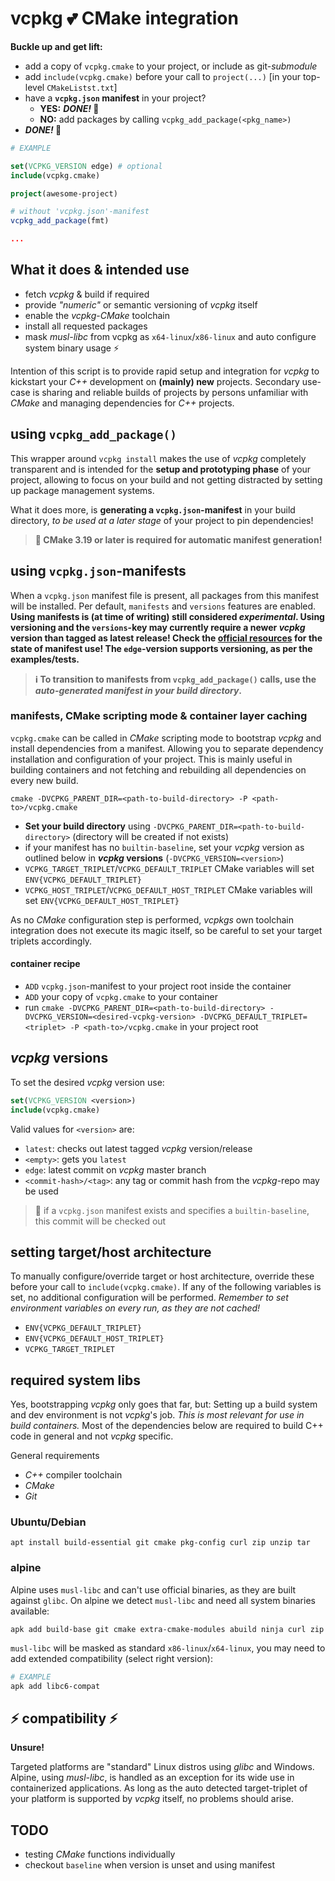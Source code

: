 # vcpkg 💕 CMake integration
**Buckle up and get lift:**
* add a copy of `vcpkg.cmake` to your project, or include as git-*submodule*
* add `include(vcpkg.cmake)` before your call to `project(...)` [in your top-level `CMakeListst.txt`]
* have a **`vcpkg.json` manifest** in your project?
  * **YES:** ***DONE!* 🚀**
  * **NO:** add packages by calling `vcpkg_add_package(<pkg_name>)`
* ***DONE!* 🚀**

```cmake
# EXAMPLE

set(VCPKG_VERSION edge) # optional
include(vcpkg.cmake)

project(awesome-project)

# without 'vcpkg.json'-manifest
vcpkg_add_package(fmt)

...
```

## What it does & intended use
* fetch *vcpkg* & build if required
* provide *"numeric"* or semantic versioning of *vcpkg* itself
* enable the *vcpkg*-*CMake* toolchain
* install all requested packages
* mask *musl-libc* from vcpkg as `x64-linux`/`x86-linux` and auto configure system binary usage ⚡

Intention of this script is to provide rapid setup and integration for *vcpkg* to kickstart your *C++* development on **(mainly) new** projects. Secondary use-case is sharing and reliable builds of projects by persons unfamiliar with *CMake* and managing dependencies for *C++* projects.

## using `vcpkg_add_package()`
This wrapper around `vcpkg install` makes the use of *vcpkg* completely transparent and is intended for the **setup and prototyping phase** of your project, allowing to focus on your build and not getting distracted by setting up package management systems.

What it does more, is **generating a `vcpkg.json`-manifest** in your build directory, *to be used at a later stage* of your project to pin dependencies!
> **📌 CMake 3.19 or later is required for automatic manifest generation!**

## using `vcpkg.json`-manifests
When a `vcpkg.json` manifest file is present, all packages from this manifest will be installed. Per default, `manifests` and `versions` features are enabled. **Using manifests is (at time of writing) still considered *experimental*. Using versioning and the `versions`-key may currently require a newer *vcpkg* version than tagged as latest release! Check the [official resources](https://github.com/microsoft/vcpkg) for the state of manifest use! The `edge`-version supports versioning, as per the examples/tests.**

> **ℹ To transition to manifests from `vcpkg_add_package()` calls, use the *auto-generated manifest in your build directory*.**

### manifests, CMake scripting mode & container layer caching
`vcpkg.cmake` can be called in *CMake* scripting mode to bootstrap *vcpkg* and install dependencies from a manifest. Allowing you to separate dependency installation and configuration of your project. This is mainly useful in building containers and not fetching and rebuilding all dependencies on every new build.
```shell
cmake -DVCPKG_PARENT_DIR=<path-to-build-directory> -P <path-to>/vcpkg.cmake
```
* **Set your build directory** using `-DVCPKG_PARENT_DIR=<path-to-build-directory>` (directory will be created if not exists)
* if your manifest has no `builtin-baseline`, set your *vcpkg* version as outlined below in ***vcpkg* versions** (`-DVCPKG_VERSION=<version>`)
* `VCPKG_TARGET_TRIPLET`/`VCPKG_DEFAULT_TRIPLET` CMake variables will set `ENV{VCPKG_DEFAULT_TRIPLET}`
* `VCPKG_HOST_TRIPLET`/`VCPKG_DEFAULT_HOST_TRIPLET` CMake variables will set `ENV{VCPKG_DEFAULT_HOST_TRIPLET}`

As no *CMake* configuration step is performed, *vcpkgs* own toolchain integration does not execute its magic itself, so be careful to set your target triplets accordingly.

#### container recipe
* `ADD` `vcpkg.json`-manifest to your project root inside the container
* `ADD` your copy of `vcpkg.cmake` to your container
* run `cmake -DVCPKG_PARENT_DIR=<path-to-build-directory> -DVCPKG_VERSION=<desired-vcpkg-version> -DVCPKG_DEFAULT_TRIPLET=<triplet> -P <path-to>/vcpkg.cmake` in your project root


## *vcpkg* versions
To set the desired *vcpkg* version use:
```cmake
set(VCPKG_VERSION <version>)
include(vcpkg.cmake)
```

Valid values for `<version>` are:
* `latest`: checks out latest tagged *vcpkg* version/release
* `<empty>`: gets you `latest`
* `edge`: latest commit on *vcpkg* master branch
* `<commit-hash>/<tag>`: any tag or commit hash from the *vcpkg*-repo may be used

> 📌 if a `vcpkg.json` manifest exists and specifies a `builtin-baseline`, this commit will be checked out
  
  
## setting target/host architecture
To manually configure/override target or host architecture, override these before your call to `include(vcpkg.cmake)`. If any of the following variables is set, no additional configuration will be performed. *Remember to set environment variables on every run, as they are not cached!*
* `ENV{VCPKG_DEFAULT_TRIPLET}`
* `ENV{VCPKG_DEFAULT_HOST_TRIPLET}`
* `VCPKG_TARGET_TRIPLET`


## required system libs
Yes, bootstrapping *vcpkg* only goes that far, but: Setting up a build system and dev environment is not *vcpkg*'s job.
*This is most relevant for use in build containers.* Most of the dependencies below are required to build C++ code in general and not *vcpkg* specific.

General requirements
* *C++* compiler toolchain
* *CMake*
* *Git*

### Ubuntu/Debian
```
apt install build-essential git cmake pkg-config curl zip unzip tar 
```

### alpine
Alpine uses `musl-libc` and can't use official binaries, as they are built against `glibc`. On alpine we detect `musl-libc` and need all system binaries available:
```
apk add build-base git cmake extra-cmake-modules abuild ninja curl zip
```
`musl-libc` will be masked as standard `x86-linux`/`x64-linux`, you may need to add extended compatibility (select right version):
```bash
# EXAMPLE
apk add libc6-compat
```


## ⚡ compatibility ⚡
**Unsure!**

Targeted platforms are "standard" Linux distros using *glibc* and Windows. Alpine, using *musl-libc*, is handled as an exception for its wide use in containerized applications. As long as the auto detected target-triplet of your platform is supported by *vcpkg* itself, no problems should arise.


## TODO
* testing *CMake* functions individually
* checkout `baseline` when version is unset and using manifest
